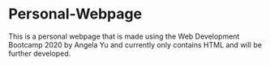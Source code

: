 # Personal-Webpage
This is a personal webpage that is made using the Web Development Bootcamp 2020 by Angela Yu and currently only contains HTML and will be further developed.
